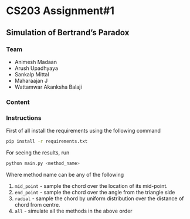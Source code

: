 # CS203 Assignment#1

## Simulation of Bertrand’s Paradox

### Team
- Animesh Madaan
- Arush Upadhyaya
- Sankalp Mittal
- Maharaajan J
- Wattamwar Akanksha Balaji

### Content

### Instructions
First of all install the requirements using the following command
```bash
pip install -r requirements.txt
```

For seeing the results, run 
```bash
python main.py <method_name>
``` 
Where method name can be any of the following 
1. `mid_point` - sample the chord over the location of its mid-point. 
2. `end_point` - sample the chord over the angle from the triangle side
3. `radial` - sample the chord by uniform distribution over the distance of chord from centre.
4. `all` - simulate all the methods in the above order

